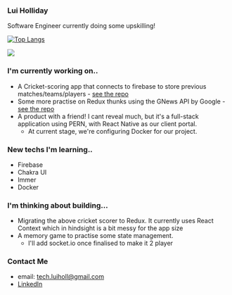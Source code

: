 

### Lui Holliday

Software Engineer currently doing some upskilling! 

[![Top Langs](https://github-readme-stats.vercel.app/api/top-langs/?username=luiHoll97&layout=compact)](https://github.com/luiHoll97/github-readme-stats)

![](https://komarev.com/ghpvc/?username=luiHoll97&color=ff69b4)


### I'm currently working on..

- A Cricket-scoring app that connects to firebase to store previous matches/teams/players - [see the repo](https://github.com/luiHoll97/cricket-scorer)
- Some more practise on Redux thunks using the GNews API by Google - [see the repo](https://github.com/luiHoll97/redux-gnews-api)
- A product with a friend! I cant reveal much, but it's a full-stack application using PERN, with React Native as our client portal.
    - At current stage, we're configuring Docker for our project. 

### New techs I'm learning..
- Firebase
- Chakra UI
- Immer
- Docker

### I'm thinking about building...
- Migrating the above cricket scorer to Redux. It currently uses React Context which in hindsight is a bit messy for the app size
- A memory game to practise some state management. 
    - I'll add socket.io once finalised to make it 2 player
### Contact Me

- email: tech.luiholl@gmail.com
- <a href= https://www.linkedin.com/in/lucien-holliday/> LinkedIn </a>

<!--
**luiHoll97/luiHoll97** is a ✨ _special_ ✨ repository because its `README.md` (this file) appears on your GitHub profile.

Here are some ideas to get you started:

- 🔭 I’m currently working on ...
- 🌱 I’m currently learning ...
- 👯 I’m looking to collaborate on ...
- 🤔 I’m looking for help with ...
- 💬 Ask me about ...
- 📫 How to reach me: ...
- 😄 Pronouns: ...
- ⚡ Fun fact: ...
-->
